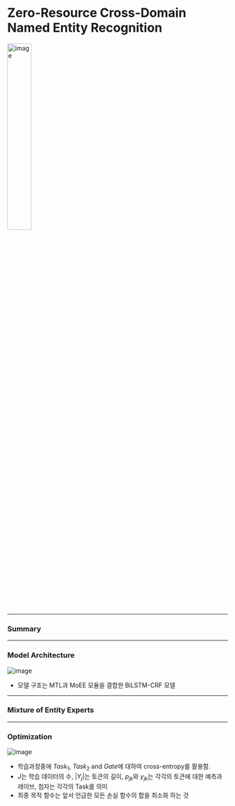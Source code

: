 # Zero-Resource Cross-Domain Named Entity Recognition
<img width="33%" alt="image" src="https://user-images.githubusercontent.com/41967014/172985907-d548606d-046d-4509-97a6-0eb6252295b3.png">

*******
### Summary


*******
### Model Architecture
![image](https://user-images.githubusercontent.com/41967014/172986136-f6904005-0628-44bb-a66a-2ccb3ee3a269.png)
- 모델 구조는 MTL과 MoEE 모듈을 결합한 BiLSTM-CRF 모델


*******
### Mixture of Entity Experts


*******
### Optimization
![image](https://user-images.githubusercontent.com/41967014/172987002-f212e698-3de6-4a0b-8689-012e9969fbdd.png)
- 학습과정중에 $Task_1$, $Task_2$ and $Gate$에 대하여 cross-entropy를 활용함.
- $J$는 학습 데이터의 수, $|Y_j|$는 토큰의 길이, $p_{jk}$와 $y_{jk}$는 각각의 토큰에 대한 예측과 레이브, 첨자는 각각의 Task를 의미
- 최종 목적 함수는 앞서 언급한 모든 손실 함수의 합을 최소화 하는 것
